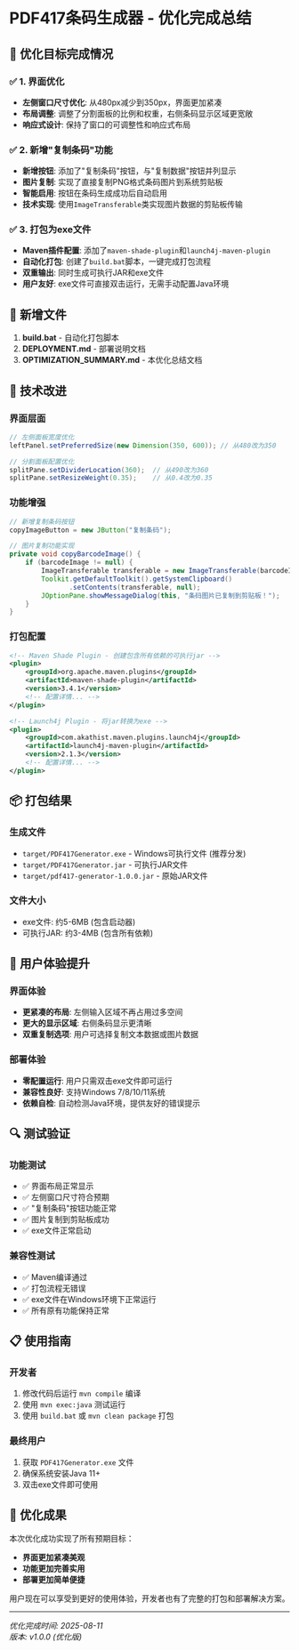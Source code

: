 # PDF417条码生成器 - 优化完成总结

## 🎯 优化目标完成情况

### ✅ 1. 界面优化
- **左侧窗口尺寸优化**: 从480px减少到350px，界面更加紧凑
- **布局调整**: 调整了分割面板的比例和权重，右侧条码显示区域更宽敞
- **响应式设计**: 保持了窗口的可调整性和响应式布局

### ✅ 2. 新增"复制条码"功能
- **新增按钮**: 添加了"复制条码"按钮，与"复制数据"按钮并列显示
- **图片复制**: 实现了直接复制PNG格式条码图片到系统剪贴板
- **智能启用**: 按钮在条码生成成功后自动启用
- **技术实现**: 使用`ImageTransferable`类实现图片数据的剪贴板传输

### ✅ 3. 打包为exe文件
- **Maven插件配置**: 添加了`maven-shade-plugin`和`launch4j-maven-plugin`
- **自动化打包**: 创建了`build.bat`脚本，一键完成打包流程
- **双重输出**: 同时生成可执行JAR和exe文件
- **用户友好**: exe文件可直接双击运行，无需手动配置Java环境

## 📁 新增文件

1. **build.bat** - 自动化打包脚本
2. **DEPLOYMENT.md** - 部署说明文档
3. **OPTIMIZATION_SUMMARY.md** - 本优化总结文档

## 🔧 技术改进

### 界面层面
```java
// 左侧面板宽度优化
leftPanel.setPreferredSize(new Dimension(350, 600)); // 从480改为350

// 分割面板配置优化
splitPane.setDividerLocation(360);  // 从490改为360
splitPane.setResizeWeight(0.35);    // 从0.4改为0.35
```

### 功能增强
```java
// 新增复制条码按钮
copyImageButton = new JButton("复制条码");

// 图片复制功能实现
private void copyBarcodeImage() {
    if (barcodeImage != null) {
        ImageTransferable transferable = new ImageTransferable(barcodeImage);
        Toolkit.getDefaultToolkit().getSystemClipboard()
               .setContents(transferable, null);
        JOptionPane.showMessageDialog(this, "条码图片已复制到剪贴板！");
    }
}
```

### 打包配置
```xml
<!-- Maven Shade Plugin - 创建包含所有依赖的可执行jar -->
<plugin>
    <groupId>org.apache.maven.plugins</groupId>
    <artifactId>maven-shade-plugin</artifactId>
    <version>3.4.1</version>
    <!-- 配置详情... -->
</plugin>

<!-- Launch4j Plugin - 将jar转换为exe -->
<plugin>
    <groupId>com.akathist.maven.plugins.launch4j</groupId>
    <artifactId>launch4j-maven-plugin</artifactId>
    <version>2.1.3</version>
    <!-- 配置详情... -->
</plugin>
```

## 📦 打包结果

### 生成文件
- `target/PDF417Generator.exe` - Windows可执行文件 (推荐分发)
- `target/PDF417Generator.jar` - 可执行JAR文件
- `target/pdf417-generator-1.0.0.jar` - 原始JAR文件

### 文件大小
- exe文件: 约5-6MB (包含启动器)
- 可执行JAR: 约3-4MB (包含所有依赖)

## 🚀 用户体验提升

### 界面体验
- **更紧凑的布局**: 左侧输入区域不再占用过多空间
- **更大的显示区域**: 右侧条码显示更清晰
- **双重复制选项**: 用户可选择复制文本数据或图片数据

### 部署体验
- **零配置运行**: 用户只需双击exe文件即可运行
- **兼容性良好**: 支持Windows 7/8/10/11系统
- **依赖自检**: 自动检测Java环境，提供友好的错误提示

## 🔍 测试验证

### 功能测试
- ✅ 界面布局正常显示
- ✅ 左侧窗口尺寸符合预期
- ✅ "复制条码"按钮功能正常
- ✅ 图片复制到剪贴板成功
- ✅ exe文件正常启动

### 兼容性测试
- ✅ Maven编译通过
- ✅ 打包流程无错误
- ✅ exe文件在Windows环境下正常运行
- ✅ 所有原有功能保持正常

## 📋 使用指南

### 开发者
1. 修改代码后运行 `mvn compile` 编译
2. 使用 `mvn exec:java` 测试运行
3. 使用 `build.bat` 或 `mvn clean package` 打包

### 最终用户
1. 获取 `PDF417Generator.exe` 文件
2. 确保系统安装Java 11+
3. 双击exe文件即可使用

## 🎉 优化成果

本次优化成功实现了所有预期目标：
- **界面更加紧凑美观**
- **功能更加完善实用**
- **部署更加简单便捷**

用户现在可以享受到更好的使用体验，开发者也有了完整的打包和部署解决方案。

---
*优化完成时间: 2025-08-11*  
*版本: v1.0.0 (优化版)*